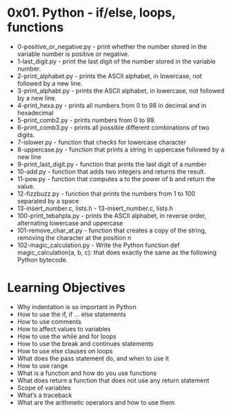 # 0x01. Python - if/else, loops, functions
- 0-positive_or_negative.py - print whether the number stored in the variable number is positive or negative.
- 1-last_digit.py - print the last digit of the number stored in the variable number.
- 2-print_alphabet.py - prints the ASCII alphabet, in lowercase, not followed by a new line.
- 3-print_alphabt.py - prints the ASCII alphabet, in lowercase, not followed by a new line.
- 4-print_hexa.py - prints all numbers from 0 to 98 in decimal and in hexadecimal 
- 5-print_comb2.py - prints numbers from 0 to 99.
- 6-print_comb3.py - prints all possible different combinations of two digits.
- 7-islower.py - function that checks for lowercase character
- 8-uppercase.py - function that prints a string in uppercase followed by a new line
- 9-print_last_digit.py - function that prints the last digit of a number
- 10-add.py - function that adds two integers and returns the result.
- 11-pow.py - function that computes a to the power of b and return the value.
- 12-fizzbuzz.py - function that prints the numbers from 1 to 100 separated by a space
- 13-insert_number.c, lists.h - 13-insert_number.c, lists.h
- 100-print_tebahpla.py - prints the ASCII alphabet, in reverse order, alternating lowercase and uppercase 
- 101-remove_char_at.py - function that creates a copy of the string, removing the character at the position n
- 102-magic_calculation.py - Write the Python function def magic_calculation(a, b, c): that does exactly the same as the following Python bytecode.
# Learning Objectives
- Why indentation is so important in Python
- How to use the if, if ... else statements
- How to use comments
- How to affect values to variables
- How to use the while and for loops
- How to use the break and continues statements
- How to use else clauses on loops
- What does the pass statement do, and when to use it
- How to use range
- What is a function and how do you use functions
- What does return a function that does not use any return statement
- Scope of variables
- What’s a traceback
- What are the arithmetic operators and how to use them

